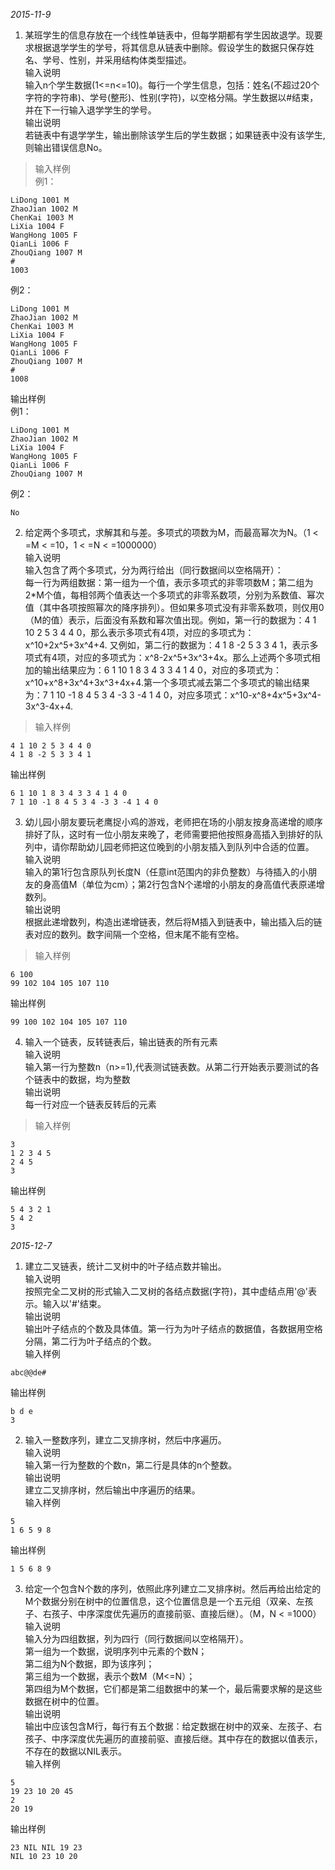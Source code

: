*2015-11-9*

1. 某班学生的信息存放在一个线性单链表中，但每学期都有学生因故退学。现要求根据退学学生的学号，将其信息从链表中删除。假设学生的数据只保存姓名、学号、性别，并采用结构体类型描述。  
输入说明  
输入n个学生数据(1<=n<=10)。每行一个学生信息，包括：姓名(不超过20个字符的字符串)、学号(整形)、性别(字符)，以空格分隔。学生数据以#结束，并在下一行输入退学学生的学号。  
输出说明  
若链表中有退学学生，输出删除该学生后的学生数据；如果链表中没有该学生,则输出错误信息No。  
>输入样例  
例1：  
```
LiDong 1001 M
ZhaoJian 1002 M
ChenKai 1003 M
LiXia 1004 F
WangHong 1005 F
QianLi 1006 F
ZhouQiang 1007 M
#
1003
```
例2：  
```
LiDong 1001 M
ZhaoJian 1002 M
ChenKai 1003 M
LiXia 1004 F
WangHong 1005 F
QianLi 1006 F
ZhouQiang 1007 M
#
1008
```
输出样例  
例1：  
```
LiDong 1001 M
ZhaoJian 1002 M
LiXia 1004 F
WangHong 1005 F
QianLi 1006 F
ZhouQiang 1007 M
```
例2：  
```
No
```

2. 给定两个多项式，求解其和与差。多项式的项数为M，而最高幂次为N。（1 < =M < =10，1 < =N < =1000000）   
输入说明   
输入包含了两个多项式，分为两行给出（同行数据间以空格隔开）：   
每一行为两组数据：第一组为一个值，表示多项式的非零项数M；第二组为2*M个值，每相邻两个值表达一个多项式的非零系数项，分别为系数值、幂次值（其中各项按照幂次的降序排列）。但如果多项式没有非零系数项，则仅用0（M的值）表示，后面没有系数和幂次值出现。例如，第一行的数据为：4 1 10 2 5 3 4 4 0，那么表示多项式有4项，对应的多项式为：x^10+2x^5+3x^4+4. 又例如，第二行的数据为：4 1 8 -2 5 3 3 4 1，表示多项式有4项，对应的多项式为：x^8-2x^5+3x^3+4x。那么上述两个多项式相加的输出结果应为：6 1 10 1 8 3 4 3 3 4 1 4 0，对应的多项式为：x^10+x^8+3x^4+3x^3+4x+4.第一个多项式减去第二个多项式的输出结果为：7 1 10 -1 8 4 5 3 4 -3 3 -4 1 4 0，对应多项式：x^10-x^8+4x^5+3x^4-3x^3-4x+4.    
>输入样例   
```
4 1 10 2 5 3 4 4 0
4 1 8 -2 5 3 3 4 1
```
输出样例
```
6 1 10 1 8 3 4 3 3 4 1 4 0
7 1 10 -1 8 4 5 3 4 -3 3 -4 1 4 0
```

3. 幼儿园小朋友要玩老鹰捉小鸡的游戏，老师把在场的小朋友按身高递增的顺序排好了队，这时有一位小朋友来晚了，老师需要把他按照身高插入到排好的队列中，请你帮助幼儿园老师把这位晚到的小朋友插入到队列中合适的位置。   
输入说明   
输入的第1行包含原队列长度N（任意int范围内的非负整数）与待插入的小朋友的身高值M（单位为cm）；第2行包含N个递增的小朋友的身高值代表原递增数列。   
输出说明   
根据此递增数列，构造出递增链表，然后将M插入到链表中，输出插入后的链表对应的数列。数字间隔一个空格，但末尾不能有空格。   
>输入样例   
```
6 100 
99 102 104 105 107 110
```
输出样例   
```
99 100 102 104 105 107 110
```

4. 输入一个链表，反转链表后，输出链表的所有元素   
输入说明   
输入第一行为整数n（n>=1),代表测试链表数。从第二行开始表示要测试的各个链表中的数据，均为整数   
输出说明   
每一行对应一个链表反转后的元素   
>输入样例   
```
3
1 2 3 4 5
2 4 5
3
```
输出样例   
```
5 4 3 2 1
5 4 2
3
```

*2015-12-7*                                
1. 建立二叉链表，统计二叉树中的叶子结点数并输出。              
输入说明                                                                                   
按照完全二叉树的形式输入二叉树的各结点数据(字符)，其中虚结点用'@'表示。输入以'#'结束。     
输出说明                                                                                   
输出叶子结点的个数及具体值。第一行为为叶子结点的数据值，各数据用空格分隔，第二行为叶子结点的个数。                              
输入样例                              

```
abc@@de#
```

输出样例

```
b d e
3
```

2. 输入一整数序列，建立二叉排序树，然后中序遍历。                       
输入说明                                        
输入第一行为整数的个数n，第二行是具体的n个整数。                
输出说明                                          
建立二叉排序树，然后输出中序遍历的结果。                      
输入样例                                  

```
5
1 6 5 9 8
```

输出样例                     

```
1 5 6 8 9
```
	
3. 给定一个包含N个数的序列，依照此序列建立二叉排序树。然后再给出给定的M个数据分别在树中的位置信息，这个位置信息是一个五元组（双亲、左孩子、右孩子、中序深度优先遍历的直接前驱、直接后继）。（M，N < =1000）                               
输入说明                                                     
输入分为四组数据，列为四行（同行数据间以空格隔开）。                           
第一组为一个数据，说明序列中元素的个数N；                              
第二组为N个数据，即为该序列；                                
第三组为一个数据，表示个数M（M<=N）；                                            
第四组为M个数据，它们都是第二组数据中的某一个，最后需要求解的是这些数据在树中的位置。    
输出说明                                                                
输出中应该包含M行，每行有五个数据：给定数据在树中的双亲、左孩子、右孩子、中序深度优先遍历的直接前驱、直接后继。其中存在的数据以值表示，不存在的数据以NIL表示。           
输入样例                            

```
5
19 23 10 20 45
2
20 19
```

输出样例                            

```
23 NIL NIL 19 23
NIL 10 23 10 20
```
